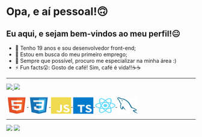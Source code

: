 # Opa, e aí pessoal!🙃
## Eu aqui, e sejam bem-vindos ao meu perfil!😐

- 🙂 Tenho 19 anos e sou desenvolvedor front-end;
- 💼 Estou em busca do meu primeiro emprego;
- 💪 Sempre que possível, procuro me especializar na minha área :)
- ⚡ Fun facts😮: Gosto de café! Sim, café é vida!!☕☕
---
<div>
  <a href="https://github.com/matheusmomeiro">
  <img widht="41%" src="https://github-readme-stats.vercel.app/api?username=matheusromeiro&show_icons=true&theme=tokyonight&include_all_commits=true&count_private=true"/>
  <img width="41%" src="https://github-readme-stats.vercel.app/api/top-langs/?username=matheusromeiro&layout=compact&langs_count=7&theme=tokyonight"/>
</div>
 
<div style="display: inline_block"><br>
  <img align="center" alt="matheus-HTML" height="45" width="55" src="https://raw.githubusercontent.com/devicons/devicon/master/icons/html5/html5-original.svg">
  <img align="center" alt="matheus-CSS" height="45" width="55" src="https://raw.githubusercontent.com/devicons/devicon/master/icons/css3/css3-original.svg">
  <img align="center" alt="matheus-Js" height="45" width="55" src="https://raw.githubusercontent.com/devicons/devicon/master/icons/javascript/javascript-plain.svg">
  <img align="center" alt="matheus-Ts" height="45" width="55" src="https://raw.githubusercontent.com/devicons/devicon/master/icons/typescript/typescript-plain.svg">
  <img align="center" alt="matheus-React" height="45" width="55" src="https://raw.githubusercontent.com/devicons/devicon/master/icons/react/react-original.svg">
  <img align="center" alt="matheus-React" height="45" width="55" src="https://raw.githubusercontent.com/devicons/devicon/master/icons/mysql/mysql-original.svg">
</div>

---

<div>
  <a href = "mailto:matheucontrabaixoc4@gmail.com"><img style="margin-right=20px" src="https://img.shields.io/badge/-Gmail-%23333?style=for-the-badge&logo=gmail&logoColor=white" target="_blank"></a>
  <a href="https://www.linkedin.com/in/rom3ir0" target="_blank"><img src="https://img.shields.io/badge/-LinkedIn-%230077B5?style=for-the-badge&logo=linkedin&logoColor=white" target="_blank"></a>
</div>
